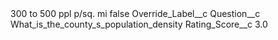 <?xml version="1.0" encoding="UTF-8"?>
<CustomMetadata xmlns="http://soap.sforce.com/2006/04/metadata" xmlns:xsi="http://www.w3.org/2001/XMLSchema-instance" xmlns:xsd="http://www.w3.org/2001/XMLSchema">
    <label>300 to 500 ppl p/sq. mi</label>
    <protected>false</protected>
    <values>
        <field>Override_Label__c</field>
        <value xsi:nil="true"/>
    </values>
    <values>
        <field>Question__c</field>
        <value xsi:type="xsd:string">What_is_the_county_s_population_density</value>
    </values>
    <values>
        <field>Rating_Score__c</field>
        <value xsi:type="xsd:double">3.0</value>
    </values>
</CustomMetadata>
